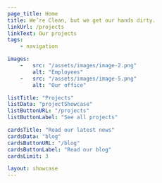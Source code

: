```yaml
---
page_title: Home
title: We’re Clean, but we get our hands dirty.
linkUrl: /projects
linkText: Our projects
tags: 
    - navigation

images:
    -   src: "/assets/images/image-2.png"
        alt: "Employees"
    -   src: "/assets/images/image-5.png"
        alt: "Our office"

listTitle: "Projects"
listData: "projectShowcase"
listButtonURL: "/projects"
listButtonLabel: "See all projects"

cardsTitle: "Read our latest news"
cardsData: "blog"
cardsButtonURL: "/blog"
cardsButtonLabel: "Read our blog"
cardsLimit: 3

layout: showcase
---
```


